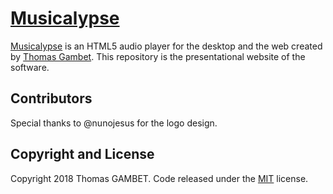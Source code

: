 # [Musicalypse](https://musicalypse.creasource.net/)

[Musicalypse](https://musicalypse.creasource.net/) is an HTML5 audio player for the desktop and the web created by [Thomas Gambet](https://github.om/tgambet). This repository is the presentational website of the software.

## Contributors

Special thanks to @nunojesus for the logo design.

## Copyright and License

Copyright 2018 Thomas GAMBET. Code released under the [MIT](https://github.com/tgambet/musicalypse-pages/blob/master/LICENSE) license.
